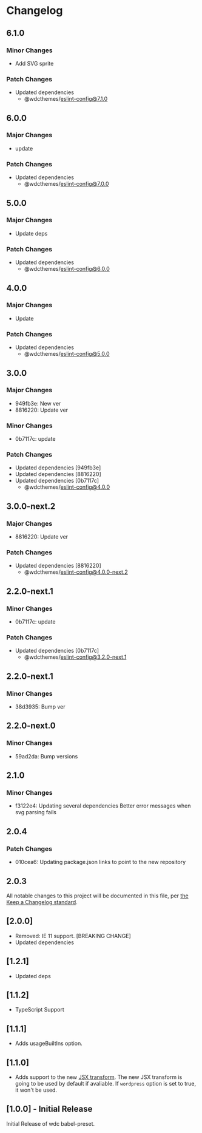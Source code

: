 # Changelog

## 6.1.0

### Minor Changes

- Add SVG sprite

### Patch Changes

- Updated dependencies
  - @wdcthemes/eslint-config@7.1.0

## 6.0.0

### Major Changes

- update

### Patch Changes

- Updated dependencies
  - @wdcthemes/eslint-config@7.0.0

## 5.0.0

### Major Changes

- Update deps

### Patch Changes

- Updated dependencies
  - @wdcthemes/eslint-config@6.0.0

## 4.0.0

### Major Changes

- Update

### Patch Changes

- Updated dependencies
  - @wdcthemes/eslint-config@5.0.0

## 3.0.0

### Major Changes

- 949fb3e: New ver
- 8816220: Update ver

### Minor Changes

- 0b7117c: update

### Patch Changes

- Updated dependencies [949fb3e]
- Updated dependencies [8816220]
- Updated dependencies [0b7117c]
  - @wdcthemes/eslint-config@4.0.0

## 3.0.0-next.2

### Major Changes

- 8816220: Update ver

### Patch Changes

- Updated dependencies [8816220]
  - @wdcthemes/eslint-config@4.0.0-next.2

## 2.2.0-next.1

### Minor Changes

- 0b7117c: update

### Patch Changes

- Updated dependencies [0b7117c]
  - @wdcthemes/eslint-config@3.2.0-next.1

## 2.2.0-next.1

### Minor Changes

- 38d3935: Bump ver

## 2.2.0-next.0

### Minor Changes

- 59ad2da: Bump versions

## 2.1.0

### Minor Changes

- f3122e4: Updating several dependencies
  Better error messages when svg parsing fails

## 2.0.4

### Patch Changes

- 010cea6: Updating package.json links to point to the new repository

## 2.0.3

All notable changes to this project will be documented in this file, per [the Keep a Changelog standard](http://keepachangelog.com/).

## [2.0.0]

- Removed: IE 11 support. [BREAKING CHANGE]
- Updated dependencies

## [1.2.1]

- Updated deps

## [1.1.2]

- TypeScript Support

## [1.1.1]

- Adds usageBuiltIns option.

## [1.1.0]

- Adds support to the new [JSX transform](https://reactjs.org/blog/2020/09/22/introducing-the-new-jsx-transform.html). The new JSX transform is going to be used by default if avaliable. If `wordpress` option is set to true, it won't be used.

## [1.0.0] - Initial Release

Initial Release of wdc babel-preset.
